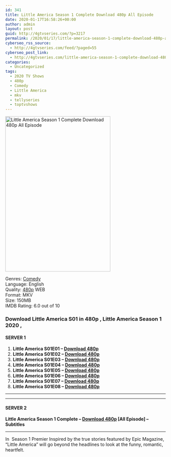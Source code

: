 ```yaml
---
id: 341
title: Little America Season 1 Complete Download 480p All Episode
date: 2020-01-17T16:58:26+00:00
author: admin
layout: post
guid: http://4gtvseries.com/?p=3217
permalink: /2020/01/17/little-america-season-1-complete-download-480p-all-episode-2/
cyberseo_rss_source:
  - http://4gtvseries.com/feed/?paged=55
cyberseo_post_link:
  - http://4gtvseries.com/little-america-season-1-complete-download-480p-all-episode/
categories:
  - Uncategorized
tags:
  - 2020 TV Shows
  - 480p
  - Comedy
  - Little America
  - mkv
  - tellyseries
  - toptvshows
---
```

<img loading="lazy" class="aligncenter" src="https://2.bp.blogspot.com/-jVi1VRnmQU4/XiHEEI72KEI/AAAAAAAAA6E/znyxJHt9dV0eA4tQPBTyB8_Oc1J4wrLUgCK4BGAYYCw/s1600/Little%2BAmerica%2BSeason%2B1.jpg" alt="Little America Season 1 Complete Download 480p All Episode" width="330" height="488" />

Genres:&nbsp;<a href="http://4gtvseries.com/tag/comedy/" data-wpel-link="internal">Comedy</a>  
Language: English  
Quality:&nbsp;<a href="http://4gtvseries.com/tag/480p/" data-wpel-link="internal">480p</a> WEB  
Format: MKV  
Size: 150MB  
IMDB Rating: 6.0 out of 10

### **Download Little America S01 in 480p , Little America Season 1 2020 ,&nbsp;**

#### <span><strong>SERVER 1</strong></span>

  1. **Little America S01E01 – <a href="http://slink.dl480p.xyz/Y7Sf" data-wpel-link="external" target="_blank" rel="nofollow external noopener noreferrer" class="wpel-icon-left"><i class="wpel-icon fa fa-download" aria-hidden="true"></i>Download 480p</a>**
  2. **Little America S01E02 – <a href="http://slink.dl480p.xyz/c9sB" data-wpel-link="external" target="_blank" rel="nofollow external noopener noreferrer" class="wpel-icon-left"><i class="wpel-icon fa fa-download" aria-hidden="true"></i>Download 480p</a>**
  3. **Little America S01E03 – <a href="http://slink.dl480p.xyz/yHrKJ3nR" data-wpel-link="external" target="_blank" rel="nofollow external noopener noreferrer" class="wpel-icon-left"><i class="wpel-icon fa fa-download" aria-hidden="true"></i>Download 480p</a>**
  4. **Little America S01E04 – <a href="http://slink.dl480p.xyz/T8C7da" data-wpel-link="external" target="_blank" rel="nofollow external noopener noreferrer" class="wpel-icon-left"><i class="wpel-icon fa fa-download" aria-hidden="true"></i>Download 480p</a>**
  5. **Little America S01E05 – <a href="http://slink.dl480p.xyz/VLVRp" data-wpel-link="external" target="_blank" rel="nofollow external noopener noreferrer" class="wpel-icon-left"><i class="wpel-icon fa fa-download" aria-hidden="true"></i>Download 480p</a>**
  6. **Little America S01E06 – <a href="http://slink.dl480p.xyz/zFxe6g" data-wpel-link="external" target="_blank" rel="nofollow external noopener noreferrer" class="wpel-icon-left"><i class="wpel-icon fa fa-download" aria-hidden="true"></i>Download 480p</a>**
  7. **Little America S01E07 – <a href="http://slink.dl480p.xyz/KRNbuq" data-wpel-link="external" target="_blank" rel="nofollow external noopener noreferrer" class="wpel-icon-left"><i class="wpel-icon fa fa-download" aria-hidden="true"></i>Download 480p</a>**
  8. **Little America S01E08 – <a href="http://slink.dl480p.xyz/aOuu" data-wpel-link="external" target="_blank" rel="nofollow external noopener noreferrer" class="wpel-icon-left"><i class="wpel-icon fa fa-download" aria-hidden="true"></i>Download 480p</a>**

* * *

* * *

#### <span><strong>SERVER 2</strong></span>

**Little America Season 1 Complete – <a href="http://dl480p.xyz/3468/" data-wpel-link="external" target="_blank" rel="nofollow external noopener noreferrer" class="wpel-icon-left"><i class="wpel-icon fa fa-download" aria-hidden="true"></i>Download 480p</a> [All Episode] – Subtitles**

* * *

In&nbsp; Season 1 Premier Inspired by the true stories featured by Epic Magazine, “Little America” will go beyond the headlines to look at the funny, romantic, heartfelt.

<div align="center">
</div>